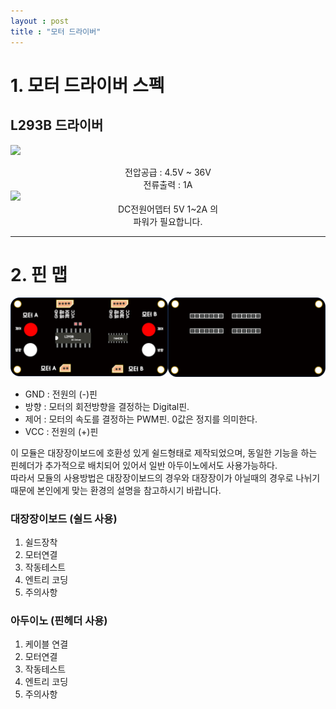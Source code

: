 ```yaml
---
layout : post
title : "모터 드라이버"
---
```


# 1. 모터 드라이버 스펙
## L293B 드라이버
<img src="https://www.eleparts.co.kr/data/EPX/7FL/GD/mo_0010050370010025952.jpg" ><br>
<center>전압공급 : 4.5V ~ 36V <br>
전류출력 : 1A </center>
<img src="http://mechasolution.com/shop/data/goods/1549871351193s0.png" >
<br>
<center>DC전원어뎁터 5V 1~2A 의 <br>파워가 필요합니다.</center>
<hr>

# 2. 핀 맵
<img src="../assets/motordriver_PCB_front.PNG" width="50%" align="left"><img src="../assets/motordriver_PCB_back.PNG" width="50%">
- GND : 전원의 (-)핀
- 방향 : 모터의 회전방향을 결정하는 Digital핀. 
- 제어 : 모터의 속도를 결정하는 PWM핀.  0값은 정지를 의미한다.
- VCC : 전원의 (+)핀

이 모듈은 대장장이보드에 호환성 있게 쉴드형태로 제작되었으며, 동일한 기능을 하는 핀헤더가 추가적으로 배치되어 있어서 일반 아두이노에서도 사용가능하다.
<br>
따라서 모듈의 사용방법은 대장장이보드의 경우와 대장장이가 아닐때의 경우로 나뉘기 때문에
본인에게 맞는 환경의 설명을 참고하시기 바랍니다.
### 대장장이보드 (쉴드 사용)
1. 쉴드장착
2. 모터연결
3. 작동테스트
4. 엔트리 코딩
5. 주의사항

### 아두이노 (핀헤더 사용)
1. 케이블 연결
2. 모터연결
3. 작동테스트
4. 엔트리 코딩
5. 주의사항
